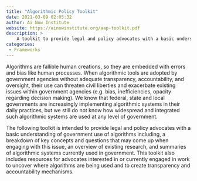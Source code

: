 ```yaml
---
title: "Algorithmic Policy Toolkit"
date: 2021-03-09 02:05:32
author: Ai Now Institute
website: https://ainowinstitute.org/aap-toolkit.pdf
description: >
    A toolkit to provide legal and policy advocates with a basic understanding of government use of algorithms 
categories:
 - Frameworks
---
```



Algorithms are fallible human creations, so they are embedded with errors and bias like human processes. When algorithmic tools are adopted by government agencies without adequate transparency, accountability, and oversight, their use can threaten civil liberties and exacerbate existing issues within government agencies (e.g. bias, inefficiencies, opacity regarding decision making). We know that federal, state and local governments are increasingly implementing algorithmic systems in their daily practices, but we still do not know how widespread and integrated such algorithmic systems are used at any level of government.

The following toolkit is intended to provide legal and policy advocates with a basic understanding of government use of algorithms including, a breakdown of key concepts and questions that may come up when engaging with this issue, an overview of existing research, and summaries of algorithmic systems currently used in government. This toolkit also includes resources for advocates interested in or currently engaged in work to uncover where algorithms are being used and to create transparency and accountability mechanisms.
